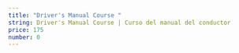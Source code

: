 ```yaml
---
title: "Driver's Manual Course "
string: Driver's Manual Course | Curso del manual del conductor
price: 175
number: 0
---
```

